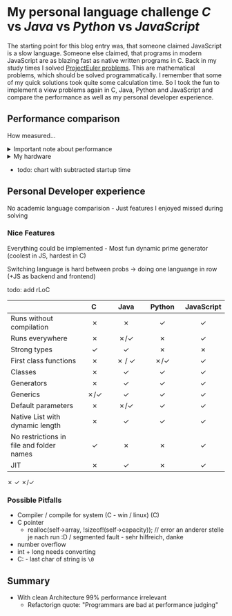 # My personal language challenge _C_ vs _Java_ vs _Python_ vs _JavaScript_

The starting point for this blog entry was, that someone claimed JavaScript is a slow language. Someone else claimed, that programs in modern JavaScript are as blazing fast as native written programs in C. Back in my study times I solved [ProjectEuler problems](https://projecteuler.net/about). This are mathematical problems, which should be solved programmatically. I remember that some of my quick solutions took quite some calculation time. So I took the fun to implement a view problems again in C, Java, Python and JavaScript and compare the performance as well as my personal developer experience.

## Performance comparison
How measured...
<details>
  <summary>Important note about performance</summary>

- TODO refind blog entry about performance / goals is difficult
- what measured?
  - java cloud functions startup?
  - first or 1000 execution?
- JIT
- Runtime can change and depends on data: filter + sum vs reduce (filter and sum in same reduce) (maybe in chrome, firefox and Node.js?) 
- Compiler can optimise some code and some not (Börm)
- Trade off development costs and maintenance costs vs speed
</details>

<details>
  <summary>My hardware</summary>

asdf
</details>

- todo: chart with subtracted startup time

## Personal Developer experience
No academic language comparision - Just features I enjoyed missed during solving

### Nice Features
Everything could be implemented - Most fun dynamic prime generator (coolest in JS, hardest in C)

Switching language is hard between probs -> doing one languange in row (+JS as backend and frontend)

todo: add rLoC

|     	| &nbsp;&nbsp;&nbsp;&nbsp;C&nbsp;&nbsp;&nbsp;&nbsp;&nbsp;| &nbsp;&nbsp;&nbsp;Java&nbsp;&nbsp;&nbsp; | &nbsp;&nbsp;Python&nbsp;&nbsp;     	| JavaScript 	|
|:---------------------------------------- 	|:---:	|:----------:	|:----------:	|:----------:	|
|         Runs without compilation         	|  ✗  	|      ✗     	|      ✓     	|      ✓     	|
|         Runs everywhere                 	|  ✗  	|      ✗/✓   	|      ✗     	|      ✓     	|
|               Strong types               	|  ✓  	|      ✓     	|      ✗     	|      ✗     	|
| First class functions                    	| ✗   	| ✗ / ✓      	| ✗/✓        	| ✓          	|
| Classes                                  	| ✗   	| ✓          	| ✓          	| ✓          	|
| Generators                               	| ✗   	| ✓          	| ✓          	| ✓          	|
| Generics                                 	| ✗/✓ 	| ✓          	| ✓          	| ✓          	|
| Default parameters                       	| ✗   	| ✗/✓        	| ✓          	| ✓          	|
| Native List with dynamic length          	| ✗   	| ✓          	| ✓          	| ✓          	|
| No restrictions in file and folder names 	| ✓   	| ✗          	| ✗          	| ✓          	|
|                    JIT                   	|  ✗  	|      ✓     	|      ✗     	|      ✓     	|

✗
✓
✗/✓

### Possible Pitfalls
- Compiler / compile for system (C - win / linux) (C)
- C pointer 
  	- realloc(self->array, !sizeof!(self->capacity)); // error an anderer stelle je nach run :D / segmented fault - sehr hilfreich, danke
- number overflow
- int + long needs converting
- C: - last char of string is `\0`
## Summary
- With clean Architecture 99% performance irrelevant
  - Refactorign quote: "Programmars are bad at performance judging"


